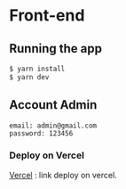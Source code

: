 # Front-end

## Running the app

```bash
$ yarn install
$ yarn dev

```

## Account Admin

    email: admin@gmail.com
    password: 123456

### Deploy on Vercel

[Vercel](https://booking-fe.vercel.app) : link deploy on vercel.
